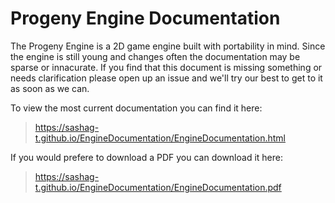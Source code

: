 # Progeny Engine Documentation

The Progeny Engine is a 2D game engine built with portability in mind.
Since the engine is still young and changes often the documentation may be sparse or innacurate.
If you find that this document is missing something or needs clarification
please open up an issue and we'll try our best to get to it as soon as we can.

To view the most current documentation you can find it here:
>https://sashag-t.github.io/EngineDocumentation/EngineDocumentation.html
  
If you would prefere to download a PDF you can download it here:
>https://sashag-t.github.io/EngineDocumentation/EngineDocumentation.pdf

